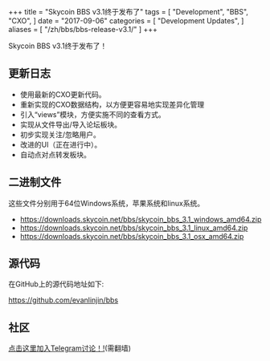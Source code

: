 +++
title = "Skycoin BBS v3.1终于发布了"
tags = [
    "Development",
    "BBS",
    "CXO",
]
date = "2017-09-06"
categories = [
    "Development Updates",
]
aliases = [
	"/zh/bbs/bbs-release-v3.1/"
]
+++

Skycoin BBS v3.1终于发布了！

## 更新日志

- 使用最新的CXO更新代码。
- 重新实现的CXO数据结构，以方便更容易地实现差异化管理
- 引入“views”模块，方便实施不同的查看方式。
- 实现从文件导出/导入论坛板块。
- 初步实现关注/忽略用户。
- 改进的UI（正在进行中）。
- 自动点对点转发板块。

## 二进制文件

这些文件分别用于64位Windows系统，苹果系统和linux系统。

- https://downloads.skycoin.net/bbs/skycoin_bbs_3.1_windows_amd64.zip
- https://downloads.skycoin.net/bbs/skycoin_bbs_3.1_linux_amd64.zip
- https://downloads.skycoin.net/bbs/skycoin_bbs_3.1_osx_amd64.zip

## 源代码

在GitHub上的源代码地址如下:

https://github.com/evanlinjin/bbs

## 社区

[点击这里加入Telegram讨论！!](https://t.me/skycoinbbs)(需翻墙)
